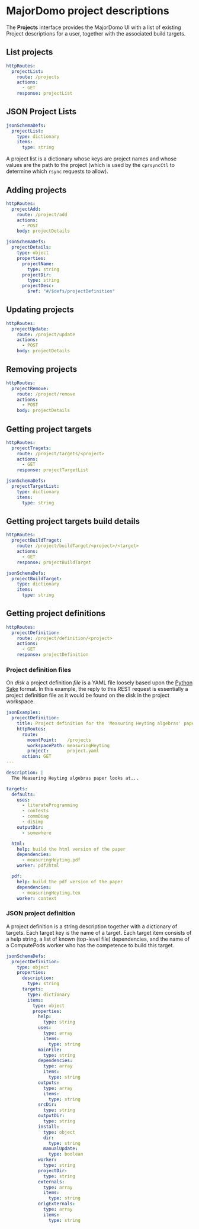 # MajorDomo project descriptions

<!-- toc -->

The **Projects** interface provides the MajorDomo UI with a list of
existing Project descriptions for a user, together with the associated
build targets.

## List projects

```yaml
httpRoutes:
  projectList:
    route: /projects
    actions:
      - GET
    response: projectList
```

## JSON Project Lists

```yaml
jsonSchemaDefs:
  projectList:
    type: dictionary
    items:
      type: string
```

A project list is a dictionary whose keys are project names and whose
values are the path to the project (which is used by the `cprsyncCtl` to
determine which `rsync` requests to allow).

## Adding projects

```yaml
httpRoutes:
  projectAdd:
    route: /project/add
    actions:
      - POST
    body: projectDetails
```

```yaml
jsonSchemaDefs:
  projectDetails:
    type: object
    properties:
      projectName:
        type: string
      projectDir:
        type: string
      projectDesc:
        $ref: "#/$defs/projectDefinition"
```

## Updating projects

```yaml
httpRoutes:
  projectUpdate:
    route: /project/update
    actions:
      - POST
    body: projectDetails
```

## Removing projects

```yaml
httpRoutes:
  projectRemove:
    route: /project/remove
    actions:
      - POST
    body: projectDetails
```

## Getting project targets

```yaml
httpRoutes:
  projectTragets:
    route: /project/targets/<project>
    actions:
      - GET
    response: projectTargetList
```

```yaml
jsonSchemaDefs:
  projectTargetList:
    type: dictionary
    items:
      type: string
```

## Getting project targets build details

```yaml
httpRoutes:
  projectBuildTraget:
    route: /project/buildTarget/<project>/<target>
    actions:
      - GET
    response: projectBuildTarget
```

```yaml
jsonSchemaDefs:
  projectBuildTarget:
    type: dictionary
    items:
      type: string
```


## Getting project definitions

```yaml
httpRoutes:
  projectDefinition:
    route: /project/definition/<project>
    actions:
      - GET
    response: projectDefinition
```

### Project definition files

On *disk* a project definition *file* is a YAML file loosely based upon
the [Python Sake](http://tonyfischetti.github.io/sake/) format. In this
example, the reply to this REST request is essentially a project
definition file as it would be found on the disk in the project workspace.

```yaml
jsonExamples:
  projectDefinition:
    title: Project definition for the 'Measuring Heyting algebras' paper
    httpRoutes:
      route:
        mountPoint:    /projects
        workspacePath: measuringHeyting
        project:       project.yaml
      action: GET
---

description: |
  The Measuring Heyting algebras paper looks at...

targets:
  defaults:
    uses:
      - literateProgramming
      - conTests
      - commDiag
      - diSimp
    outputDir:
      - somewhere

  html:
    help: build the html version of the paper
    dependencies:
      - measuringHeyting.pdf
    worker: pdf2html

  pdf:
    help: build the pdf version of the paper
    dependencies:
      - measuringHeyting.tex
    worker: context
```

### JSON project definition

A project definition is a string description together with a dictionary of
targets. Each target key is the name of a target. Each target item
consists of a help string, a list of known (top-level file) dependencies,
and the name of a ComputePods worker who has the competence to build this
target.

```yaml
jsonSchemaDefs:
  projectDefinition:
    type: object
    properties:
      description:
        type: string
      targets:
        type: dictionary
        items:
          type: object
          properties:
            help:
              type: string
            uses:
              type: array
              items:
                type: string
            mainFile:
              type: string
            dependencies:
              type: array
              items:
                type: string
            outputs:
              type: array
              items:
                type: string
            srcDir:
              type: string
            outputDir:
              type: string
            install:
              type: object
              dir:
                type: string
              manualUpdate:
                type: boolean
            worker:
              type: string
            projectDir:
              type: string
            externals:
              type: array
              items:
                type: string
            origExternals:
              type: array
              items:
                type: string
```
